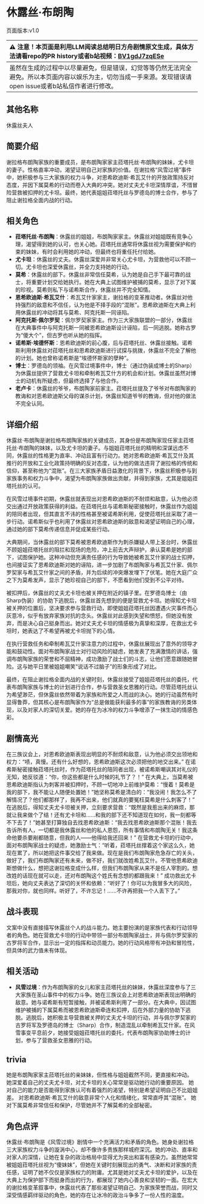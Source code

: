 # 休露丝·布朗陶
页面版本:v1.0
 

| :warning: 注意！本页面是利用LLM阅读总结明日方舟剧情原文生成，具体方法请看repo的PR history或者b站视频：[BV1gdJ7zqESe](https://www.bilibili.com/video/BV1gdJ7zqESe/)         |
|:----------------------------|
| 虽然在生成的过程中以尽量避免，但是错误，幻觉等等仍然无法完全避免。所以本页面内容以娱乐为主，切勿当成一手来源。发现错误请open issue或者b站私信作者进行修改。|



## 其他名称
休露丝夫人
## 简要介绍
谢拉格布朗陶家族的重要成员，是布朗陶家家主菈塔托丝·布朗陶的妹妹，尤卡坦的妻子。性格直率冲动，渴望证明自己对家族的价值。在谢拉格“风雪过境”事件中，她积极参与三大家族的权力斗争，对恩希欧迪斯·希瓦艾什的开放政策持反对态度，并因下属莫希的行动而卷入大典的冲突。她对丈夫尤卡坦深情厚谊，不惜冒险营救被扣押的尤卡坦。最终，她代表姐姐菈塔托丝与罗德岛的博士合作，参与了阻止谢拉格全面内战的行动。
## 相关角色
-   **菈塔托丝·布朗陶**：休露丝的姐姐，布朗陶家家主。休露丝对姐姐既有竞争心理，渴望得到她的认可，也关心她。菈塔托丝通常将休露丝视为需要保护和约束的妹妹，有时会利用她的冲动，但最终也将重任托付给她。
-   **尤卡坦**：休露丝的丈夫。休露丝深爱并非常关心尤卡坦，为营救他可以不顾一切。尤卡坦也深爱休露丝，并全力支持她的行动。
-   **莫希**：休露丝的部下。休露丝非常信任莫希，认为她是自己手下最可靠的战士，将重要计划交给她执行。她在大典上试图维护被捕的莫希，显示了对下属的珍视。莫希则私下与诺希斯合作，休露丝并不完全知情。
-   **恩希欧迪斯·希瓦艾什**：希瓦艾什家家主，谢拉格的变革推动者。休露丝对他持强烈的敌意和不信任，认为他是不择手段的“混账”。恩希欧迪斯在大典上利用休露丝的冲动将其与莫希、阿克托斯一同诬陷。
-   **阿克托斯·佩尔罗契**：佩尔罗契家家主。作为三大家族联盟的一部分，休露丝在大典事件中与阿克托斯一同被恩希欧迪斯设计诬陷，后一同逃脱。她称古罗为“傻大个”，但古罗也听从她的指挥。
-   **诺希斯·埃德怀斯**：恩希欧迪斯的前心腹，后与菈塔托丝、休露丝接触。诺希斯利用休露丝对菈塔托丝和恩希欧迪斯进行试探与挑拨，休露丝不完全了解他的计划。她也曾称诺希斯是“埃德怀斯家的孽种”。
-   **博士**：罗德岛的领袖。在风雪过境事件中，博士（通过伪装成博士的Sharp）为休露丝提供了营救尤卡坦和牵制希瓦艾什方的机会和计划。休露丝虽然对博士的动机有所疑虑，但最终选择了与他合作。
-   **老卢卡**：休露丝的爷爷，布朗陶家前家主。菈塔托丝提及了爷爷对布朗陶家的教诲和对恩希欧迪斯父母的谋杀计划，休露丝知道爷爷的教诲，但对他的做法不完全认同。
## 详细介绍
休露丝·布朗陶是谢拉格布朗陶家族的关键成员，其身份是布朗陶家现任家主菈塔托丝·布朗陶的妹妹，以及尤卡坦的妻子。与姐姐菈塔托丝的精明和深谋远虑不同，休露丝的性格更为直率、冲动且富有行动力。她对恩希欧迪斯·希瓦艾什及其推行的开放和工业化政策持明确的反对态度，认为他的做法违背了谢拉格的传统和信仰，甚至称他为“混账”。在三大家族矛盾日益激化的背景下，休露丝积极参与到家族事务和权力斗争中，渴望为布朗陶家族做出贡献，并得到家族，尤其是姐姐菈塔托丝的认可。

在风雪过境事件初期，休露丝就表现出对恩希欧迪斯的不耐烦和敌意，认为他必须交出通过开放政策获得的利益。在菈塔托丝与诺希斯秘密接触时，休露丝作为姐姐的陪同者出现，但其直言不讳的性格甚至被诺希斯利用，促使菈塔托丝采取了进一步行动。诺希斯似乎也利用了休露丝对恩希欧迪斯的敌意和渴望证明自己的心理，通过她的部下莫希传递信息并促成某些行动。

大典期间，当休露丝的部下莫希被恩希欧迪斯作为刺杀嫌疑人带上圣台时，休露丝不顾姐姐菈塔托丝的阻拦和现场的危险，冲上前去大声辩护，承认莫希是她的部下，试图保护她。这种冲动但充满责任感的行为导致她被希瓦艾什家的战士扣押，也间接证实了恩希欧迪斯对她的诬陷，进一步加剧了布朗陶家与希瓦艾什家、佩尔罗契家与希瓦艾什家之间的矛盾，并为后续的冲突爆发埋下了伏笔。她在大庭广众之下为莫希发声，显示了她珍视自己的部下，不愿看到他们受到不公平对待。

被扣押后，休露丝的丈夫尤卡坦也被关押在附近的镇子里。在罗德岛博士（由Sharp伪装）的协助下逃脱后，休露丝首先想到的便是营救尤卡坦。她得知尤卡坦被关押的位置后，坚决要求参与营救行动，即使姐姐菈塔托丝因遭遇火灾事件而心灰意冷，似乎有放弃家族对抗的念头。休露丝对此感到失望和愤怒，但她没有放弃，而是决心自己挺身而出。她对丈夫尤卡坦的情感极为真挚和深厚，在救出尤卡坦时，她表达了不希望再被尤卡坦抛下的心情。

在执行营救任务和牵制希瓦艾什家注意力的过程中，休露丝展现出了意外的领导才能和鼓动性。面对布朗陶家战士对行动风险的疑虑，她发表了充满激情的讲话，强调布朗陶家族的荣誉和不屈精神，成功激励了战士们的斗志，让他们愿意跟随她冒险。这与她平日里被姐姐嘲笑“说话不过脑子”的形象形成了对比。

最终，在阻止谢拉格全面内战的关键时刻，休露丝接受了姐姐菈塔托丝的委托，代表布朗陶家族与博士的计划进行合作，参与营救圣女恩雅的行动。尽管菈塔托丝认为希望渺茫，但休露丝依然带着为家族和所爱之人而战的决心。她的行动虽然有时显得鲁莽，但其核心是布朗陶家作为“总是做能获利最多的事”的家族教诲的另类体现，以及对家人的深切关爱。她的存在为冰冷的权力斗争增添了一抹生动的情感色彩。
## 剧情高光
在三族议会上，对恩希欧迪斯表现出明显的不耐烦和敌意，认为他必须交出领地和权力：“啧，真慢。还有什么好想的，恩希欧迪斯这次必须把他的地交出来。”
在诺希斯秘密接触菈塔托丝时，作为菈塔托丝的陪同者出现，被诺希斯嘲讽其对礼仪的无知，她反驳道：“你，你这些都是什么时候的礼节了？！”
在大典上，当莫希被恩希欧迪斯指认为刺客并被扣押时，不顾一切地冲上前维护莫希：“慢着！莫希是我的部下，我不能让人随便处置她！”她坚称莫希是清白的：“我没闹！我怎么不了解情况了？他们都那样了，我再不出来，他们就真的要冤枉莫希是什么刺客了！”
在逃脱后，得知丈夫尤卡坦被关押，立刻要求营救：“既然是我惹出来的麻烦，那就让我来做个了结！还有尤卡坦和......和我的部下还不知道现在如何，我一刻都等不下去了！”她甚至打算独自去找恩希欧迪斯：“我去找恩希欧迪斯那个混账！我去告诉所有人，一切都是我休露丝和他的私人恩怨，所有事情和布朗陶无关！我这条命他要杀要剐都随意，但我的人——他得给我还回来！”
在营救尤卡坦的行动中，面对布朗陶家战士的疑虑，她激励士气：“听着，菈塔托丝撑着这个家这么久，她现在累了，所以她把这件事交给了我来做。现在是我们布朗陶家危急存亡的关头，做好了，我们布朗陶家还有未来，做不好，我们就改姓希瓦艾什。不管他恩希欧迪斯想做什么，想把这谢拉格变成什么样，但我们布朗陶家从来不是任人宰割的。想改姓的话现在就可以走，还对布朗陶这个姓氏有念想的都跟我来！”
成功救出尤卡坦后，她向丈夫表达了深切的关怀和依赖：“听好了！你可以为我冒多大的风险，那我对你，就也同样。听好了，不许忘记！......不许再把我一个人丢下了。”
## 战斗表现
文案中没有直接描写休露丝个人的战斗能力。她主要扮演的是家族代表和行动领导者的角色。她在营救尤卡坦的行动中带领一部分布朗陶家战士，并与佩尔罗契家的古罗将军合作，显示出一定的指挥和动员能力。她的行动风格带有冲劲和冒险性，但具体的武力值未有体现。
## 相关活动
-   **风雪过境**：作为布朗陶家的女儿和家主菈塔托丝的妹妹，休露丝深度参与了三大家族在圣山事件中的权力斗争。她在三族议会上对恩希欧迪斯表现出明确的敌意。她与诺希斯有短暂接触，并被诺希斯利用了一部分。在大典中，因试图维护被捕的下属莫希而被恩希欧迪斯牵连和扣押，后在外部力量的协助下逃脱。逃脱后，她积极主导营救被关押的丈夫尤卡坦的行动，并与佩尔罗契家的古罗将军及罗德岛的博士（Sharp）合作，制造混乱以牵制希瓦艾什家。在风雪事变平息前夕，她接受姐姐菈塔托丝的委托，代表布朗陶家协助博士的计划，参与了营救圣女恩雅的行动。
## trivia
她是布朗陶家家主菈塔托丝的亲妹妹，但性格与姐姐截然不同，更直接和冲动。
她深爱着自己的丈夫尤卡坦，对尤卡坦的关心常常是驱动她行动的重要原因。
她对自己的能力是否能得到家族认可有着强烈的渴望，特别是希望证明自己不比姐姐差。
对恩希欧迪斯·希瓦艾什的敌意非常个人化和情绪化，常常直呼其“混账”。
她对下属莫希非常信任和保护，尽管她并不了解莫希的全部秘密。
## 角色点评
休露丝·布朗陶是《风雪过境》剧情中一个充满活力和矛盾的角色。她身处谢拉格三大家族权力斗争的漩涡中心，却不像许多贵族那样城府深沉。她的冲动、直率和对家人的深情，让她在复杂的政治格局中显得尤为突出和富有感染力。虽然她常常被姐姐菈塔托丝视为“傻妹妹”，但她在关键时刻展现出的勇气、决断和对家族的责任感，证明了她不仅仅是家族权力的附庸。尤其是她对丈夫尤卡坦的爱护，以及在大典上为保护部下而挺身而出的行为，都展现了她内心善良和坚韧的一面。在宏大的谢拉格变革叙事中，休露丝代表了那些渴望证明自己、为家族荣誉而战，同时又深受情感羁绊驱动的角色，她的存在让冰冷的政治斗争多了一份人性的温度。